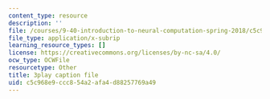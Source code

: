 ```yaml
---
content_type: resource
description: ''
file: /courses/9-40-introduction-to-neural-computation-spring-2018/c5c968e9ccc854a2afa4d88257769a49_4ip-4ai6kN8.vtt
file_type: application/x-subrip
learning_resource_types: []
license: https://creativecommons.org/licenses/by-nc-sa/4.0/
ocw_type: OCWFile
resourcetype: Other
title: 3play caption file
uid: c5c968e9-ccc8-54a2-afa4-d88257769a49
---
```

